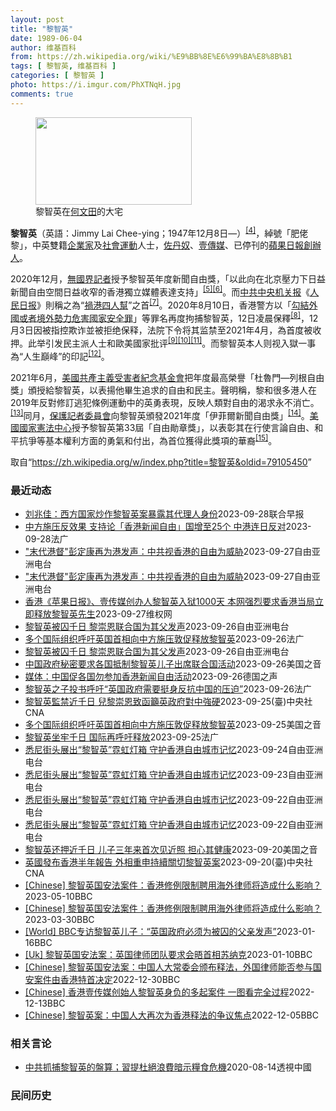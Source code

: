 ```yaml
---
layout: post
title: "黎智英"
date: 1989-06-04
author: 维基百科
from: https://zh.wikipedia.org/wiki/%E9%BB%8E%E6%99%BA%E8%8B%B1
tags: [ 黎智英, 维基百科 ]
categories: [ 黎智英 ]
photo: https://i.imgur.com/PhXTNqH.jpg
comments: true
---
```

<div class="mw-parser-output"><div id="noteTA-97071178" class="noteTA"><div class="noteTA-group"><div data-noteta-group-source="module" data-noteta-group="IT"></div></div><div class="noteTA-local"><div data-noteta-code="zh:巧克力; zh-tw:巧克力; zh-hk:朱古力; zh-cn:巧克力;"></div><div data-noteta-code="zh-tw:黑道; zh-hk:黑社會; zh-cn:黑社会;"></div><div data-noteta-code="zh-tw:飯店; zh-hk:酒店; zh-cn:饭店;"></div><div data-noteta-code="zh-tw:伍佛維茲; zh-hk:沃夫維茲 ;zh-cn:沃尔福威茨;"></div></div></div>

<figure typeof="mw:File/Thumb"><a href="/wiki/File:Jimmy_Lai_Chee-ying_home_in_Ho_Man_Tin_20200418.png" class="mw-file-description"><img src="//upload.wikimedia.org/wikipedia/commons/thumb/9/9f/Jimmy_Lai_Chee-ying_home_in_Ho_Man_Tin_20200418.png/250px-Jimmy_Lai_Chee-ying_home_in_Ho_Man_Tin_20200418.png" decoding="async" width="250" height="140" class="mw-file-element" srcset="//upload.wikimedia.org/wikipedia/commons/thumb/9/9f/Jimmy_Lai_Chee-ying_home_in_Ho_Man_Tin_20200418.png/375px-Jimmy_Lai_Chee-ying_home_in_Ho_Man_Tin_20200418.png 1.5x, //upload.wikimedia.org/wikipedia/commons/thumb/9/9f/Jimmy_Lai_Chee-ying_home_in_Ho_Man_Tin_20200418.png/500px-Jimmy_Lai_Chee-ying_home_in_Ho_Man_Tin_20200418.png 2x" data-file-width="861" data-file-height="481"></a><figcaption>黎智英在<a href="/wiki/%E4%BD%95%E6%96%87%E7%94%B0" title="何文田">何文田</a>的大宅</figcaption></figure>
<p><b>黎智英</b>（英語：<span lang="en">Jimmy Lai Chee-ying</span>；1947年12月8日<span class="useeditintro" title="Template:BLP editintro">—</span>）<sup id="cite_ref-7" class="reference"><a href="#cite_note-7">[4]</a></sup>，綽號「肥佬黎」，中英雙籍<a href="/wiki/%E4%BC%81%E4%B8%9A%E5%AE%B6" title="企业家">企業家</a>及<a href="/wiki/%E7%A4%BE%E6%9C%83%E9%81%8B%E5%8B%95" title="社會運動">社會運動</a>人士，<a href="/wiki/%E4%BD%90%E4%B8%B9%E5%A5%B4" title="佐丹奴">佐丹奴</a>、<a href="/wiki/%E5%A3%B9%E5%82%B3%E5%AA%92" title="壹傳媒">壹傳媒</a>、已停刊的<a href="/wiki/%E8%98%8B%E6%9E%9C%E6%97%A5%E5%A0%B1_(%E9%A6%99%E6%B8%AF)" title="蘋果日報 (香港)">蘋果日報</a><a href="/wiki/%E5%89%B5%E8%BE%A6%E4%BA%BA" class="mw-redirect" title="創辦人">創辦人</a>。
</p><p>2020年12月，<a href="/wiki/%E7%84%A1%E5%9C%8B%E7%95%8C%E8%A8%98%E8%80%85" class="mw-redirect" title="無國界記者">無國界記者</a>授予黎智英年度新聞自由獎，「以此向在北京壓力下日益新聞自由空間日益收窄的香港獨立媒體表達支持」<sup id="cite_ref-8" class="reference"><a href="#cite_note-8">[5]</a></sup><sup id="cite_ref-9" class="reference"><a href="#cite_note-9">[6]</a></sup>。而<a href="/wiki/%E4%B8%AD%E5%85%B1%E4%B8%AD%E5%A4%AE%E6%9C%BA%E5%85%B3%E6%8A%A5" title="中共中央机关报">中共中央机关报</a>《<a href="/wiki/%E4%BA%BA%E6%B0%91%E6%97%A5%E6%8A%A5" title="人民日报">人民日报</a>》則稱之為“<a href="/wiki/%E7%A5%B8%E6%B8%AF%E5%9B%9B%E4%BA%BA%E5%B8%AE" title="祸港四人帮">禍港四人幫</a>”之首<sup id="cite_ref-王平2019_10-0" class="reference"><a href="#cite_note-王平2019-10">[7]</a></sup>。2020年8月10日，香港警方以「<a href="/wiki/%E4%B8%AD%E8%8F%AF%E4%BA%BA%E6%B0%91%E5%85%B1%E5%92%8C%E5%9C%8B%E9%A6%99%E6%B8%AF%E7%89%B9%E5%88%A5%E8%A1%8C%E6%94%BF%E5%8D%80%E7%B6%AD%E8%AD%B7%E5%9C%8B%E5%AE%B6%E5%AE%89%E5%85%A8%E6%B3%95" title="中華人民共和國香港特別行政區維護國家安全法">勾結外國或者境外勢力危害國家安全罪</a>」等罪名再度拘捕黎智英，12日凌晨保釋<sup id="cite_ref-auto_11-0" class="reference"><a href="#cite_note-auto-11">[8]</a></sup>，12月3日因被指控欺诈並被拒绝保释，法院下令将其监禁至2021年4月，為首度被收押。此举引发民主派人士和歐美國家批评<sup id="cite_ref-12" class="reference"><a href="#cite_note-12">[9]</a></sup><sup id="cite_ref-13" class="reference"><a href="#cite_note-13">[10]</a></sup><sup id="cite_ref-over100_14-0" class="reference"><a href="#cite_note-over100-14">[11]</a></sup>。而黎智英本人则视入獄一事為“人生巔峰”的印記<sup id="cite_ref-15" class="reference"><a href="#cite_note-15">[12]</a></sup>。
</p><p>2021年6月，<a href="/wiki/%E5%85%B1%E7%94%A2%E4%B8%BB%E7%BE%A9%E5%8F%97%E9%9B%A3%E8%80%85%E7%B4%80%E5%BF%B5%E5%9F%BA%E9%87%91%E6%9C%83" title="共產主義受難者紀念基金會">美國共產主義受害者紀念基金會</a>把年度最高榮譽「杜魯門—列根自由獎」頒授給黎智英，以表揚他畢生追求的自由和民主。聲明稱，黎和很多港人在2019年反對修訂逃犯條例運動中的英勇表現，反映人類對自由的渴求永不消亡。<sup id="cite_ref-16" class="reference"><a href="#cite_note-16">[13]</a></sup>同月，<a href="/wiki/%E4%BF%9D%E8%AD%B7%E8%A8%98%E8%80%85%E5%A7%94%E5%93%A1%E6%9C%83" title="保護記者委員會">保護記者委員會</a>向黎智英頒發2021年度「伊菲爾新聞自由獎」<sup id="cite_ref-17" class="reference"><a href="#cite_note-17">[14]</a></sup>。<a href="/wiki/%E5%9C%8B%E5%AE%B6%E6%86%B2%E6%B3%95%E4%B8%AD%E5%BF%83" title="國家憲法中心">美國國家憲法中心</a>授予黎智英第33屆「自由勛章獎」，以表彰其在行使言論自由、和平抗爭等基本權利方面的勇氣和付出，為首位獲得此獎項的華裔<sup id="cite_ref-18" class="reference"><a href="#cite_note-18">[15]</a></sup>。
</p>
<meta property="mw:PageProp/toc">
</div><!--esi <esi:include src="/esitest-fa8a495983347898/content" /> --><noscript><img src="//zh.wikipedia.org/wiki/Special:CentralAutoLogin/start?type=1x1" alt="" title="" width="1" height="1" style="border: none; position: absolute;"></noscript>
<div class="printfooter" data-nosnippet="">取自“<a dir="ltr" href="https://zh.wikipedia.org/w/index.php?title=黎智英&amp;oldid=79105450">https://zh.wikipedia.org/w/index.php?title=黎智英&amp;oldid=79105450</a>”</div><div id="recent-news"><h3>最近动态</h3><ul><li><a href="https://nodebe4.github.io/waimei/2023-09-28/%E5%88%98%E5%85%86%E4%BD%B3-%E8%A5%BF%E6%96%B9%E5%9B%BD%E5%AE%B6%E7%82%92%E4%BD%9C%E9%BB%8E%E6%99%BA%E8%8B%B1%E6%A1%88%E6%9A%B4%E9%9C%B2%E5%85%B6%E4%BB%A3%E7%90%86%E4%BA%BA%E8%BA%AB%E4%BB%BD" title="刘兆佳：西方国家炒作黎智英案暴露其代理人身份—— 针对英国政府举办“香港媒体自由”活动，谴责港府关押壹传媒创办人黎智英，全国港澳研究会顾问刘兆佳称，西方国家此举暴露了黎智英乃西方势力的代理人身份...">刘兆佳：西方国家炒作黎智英案暴露其代理人身份</a><time>2023-09-28</time><a class="tag">联合早报</a></li>
<li><a href="https://nodebe4.github.io/waimei/2023-09-28/%E4%B8%AD%E6%96%B9%E6%96%BD%E5%8E%8B%E5%8F%8D%E6%95%88%E6%9E%9C-%E6%94%AF%E6%8C%81%E8%AE%BA-%E9%A6%99%E6%B8%AF%E6%96%B0%E9%97%BB%E8%87%AA%E7%94%B1-%E5%9B%BD%E5%A2%9E%E8%87%B325%E4%B8%AA-%E4%B8%AD%E6%B8%AF%E8%BF%9E%E6%97%A5%E5%8F%8D%E5%AF%B9" title="中方施压反效果 支持论「香港新闻自由」国增至25个 中港连日反对—— 28/09/2023 - 09:22 被控串谋勾结外国势力的壹传媒创办人黎智英被关押超过1000日，获西方国家和国际组织声援...">中方施压反效果 支持论「香港新闻自由」国增至25个 中港连日反对</a><time>2023-09-28</time><a class="tag">法广</a></li>
<li><a href="https://nodebe4.github.io/waimei/2023-09-27/%E6%9C%AB%E4%BB%A3%E6%B8%AF%E7%9D%A3-%E5%BD%AD%E5%AE%9A%E5%BA%B7%E5%86%8D%E4%B8%BA%E6%B8%AF%E5%8F%91%E5%A3%B0-%E4%B8%AD%E5%85%B1%E8%A7%86%E9%A6%99%E6%B8%AF%E7%9A%84%E8%87%AA%E7%94%B1%E4%B8%BA%E5%A8%81%E8%83%81" title="“末代港督”彭定康再为港发声：中共视香港的自由为威胁—— 日前在伦敦举办了一场关注黎智英的座谈会，&quot;末代港督&quot;彭定康冒雨现身声援。 记者石头摄 英国派驻香港最后一任总督彭定康...">"末代港督"彭定康再为港发声：中共视香港的自由为威胁</a><time>2023-09-27</time><a class="tag">自由亚洲电台</a></li>
<li><a href="https://nodebe4.github.io/waimei/2023-09-27/%E6%9C%AB%E4%BB%A3%E6%B8%AF%E7%9D%A3-%E5%BD%AD%E5%AE%9A%E5%BA%B7%E5%86%8D%E4%B8%BA%E6%B8%AF%E5%8F%91%E5%A3%B0-%E4%B8%AD%E5%85%B1%E8%A7%86%E9%A6%99%E6%B8%AF%E7%9A%84%E8%87%AA%E7%94%B1%E4%B8%BA%E5%A8%81%E8%83%81" title="“末代港督”彭定康再为港发声：中共视香港的自由为威胁—— 日前在伦敦举办了一场关注黎智英的座谈会，&quot;末代港督&quot;彭定康冒雨现身声援。 记者石头摄 英国派驻香港最后一任总督彭定康...">"末代港督"彭定康再为港发声：中共视香港的自由为威胁</a><time>2023-09-27</time><a class="tag">自由亚洲电台</a></li>
<li><a href="https://nodebe4.github.io/waimei/2023-09-27/%E9%A6%99%E6%B8%AF-%E8%8B%B9%E6%9E%9C%E6%97%A5%E6%8A%A5-%E5%A3%B9%E4%BC%A0%E5%AA%92%E5%88%9B%E5%8A%9E%E4%BA%BA%E9%BB%8E%E6%99%BA%E8%8B%B1%E5%85%A5%E7%8B%B11000%E5%A4%A9-%E6%9C%AC%E7%BD%91%E5%BC%BA%E7%83%88%E8%A6%81%E6%B1%82%E9%A6%99%E6%B8%AF%E5%BD%93%E5%B1%80%E7%AB%8B%E5%8D%B3%E9%87%8A%E6%94%BE%E9%BB%8E%E6%99%BA%E8%8B%B1%E5%85%88%E7%94%9F" title="香港《苹果日报》、壹传媒创办人黎智英入狱1000天 本网强烈要求香港当局立即释放黎智英先生—— （维权网信息中心报道）2023年9月28日，本网获悉: 现年75岁的香港《苹果日报》、壹传媒创办人...">香港《苹果日报》、壹传媒创办人黎智英入狱1000天  本网强烈要求香港当局立即释放黎智英先生</a><time>2023-09-27</time><a class="tag">维权网</a></li>
<li><a href="https://nodebe4.github.io/waimei/2023-09-26/%E9%BB%8E%E6%99%BA%E8%8B%B1%E8%A2%AB%E5%9B%9A%E5%8D%83%E6%97%A5-%E9%BB%8E%E5%B4%87%E6%81%A9%E8%81%94%E5%90%88%E5%9B%BD%E4%B8%BA%E5%85%B6%E7%88%B6%E5%8F%91%E5%A3%B0" title="黎智英被囚千日 黎崇恩联合国为其父发声—— 黎智英儿子黎崇恩日前在伦敦出席座谈会，呼吁外界关注黎智英案。 记者石头摄 年过七旬的香港传媒大亨黎智英被囚至今已有一千天了。他的儿子黎崇恩计划周三（2...">黎智英被囚千日 黎崇恩联合国为其父发声</a><time>2023-09-26</time><a class="tag">自由亚洲电台</a></li>
<li><a href="https://nodebe4.github.io/waimei/2023-09-26/%E5%A4%9A%E4%B8%AA%E5%9B%BD%E9%99%85%E7%BB%84%E7%BB%87%E5%91%BC%E5%90%81%E8%8B%B1%E5%9B%BD%E9%A6%96%E7%9B%B8%E5%90%91%E4%B8%AD%E6%96%B9%E6%96%BD%E5%8E%8B%E6%95%A6%E4%BF%83%E9%87%8A%E6%94%BE%E9%BB%8E%E6%99%BA%E8%8B%B1" title="多个国际组织呼吁英国首相向中方施压敦促释放黎智英—— 26/09/2023 - 22:55 黎智英于2020年12月31日开始被囚，审讯一再延后，他将于12月18日依港区国安法受审。 他的儿子黎...">多个国际组织呼吁英国首相向中方施压敦促释放黎智英</a><time>2023-09-26</time><a class="tag">法广</a></li>
<li><a href="https://nodebe4.github.io/waimei/2023-09-26/%E9%BB%8E%E6%99%BA%E8%8B%B1%E8%A2%AB%E5%9B%9A%E5%8D%83%E6%97%A5-%E9%BB%8E%E5%B4%87%E6%81%A9%E8%81%94%E5%90%88%E5%9B%BD%E4%B8%BA%E5%85%B6%E7%88%B6%E5%8F%91%E5%A3%B0" title="黎智英被囚千日 黎崇恩联合国为其父发声—— 黎智英儿子黎崇恩日前在伦敦出席座谈会，呼吁外界关注黎智英案。 记者石头摄 年过七旬的香港传媒大亨黎智英被囚至今已有一千天了。他的儿子黎崇恩计划周三（2...">黎智英被囚千日 黎崇恩联合国为其父发声</a><time>2023-09-26</time><a class="tag">自由亚洲电台</a></li>
<li><a href="https://nodebe4.github.io/waimei/2023-09-26/%E4%B8%AD%E5%9B%BD%E6%94%BF%E5%BA%9C%E7%A7%98%E5%AF%86%E8%A6%81%E6%B1%82%E5%90%84%E5%9B%BD%E6%8A%B5%E5%88%B6%E9%BB%8E%E6%99%BA%E8%8B%B1%E5%84%BF%E5%AD%90%E5%87%BA%E5%B8%AD%E8%81%94%E5%90%88%E5%9B%BD%E6%B4%BB%E5%8A%A8" title="中国政府秘密要求各国抵制黎智英儿子出席联合国活动—— Tue, 26 Sep 2023 16:55:40 GMT 黎崇恩（左）和美国国会共和党联邦众议员克里斯·史密斯（Chris Smith）2...">中国政府秘密要求各国抵制黎智英儿子出席联合国活动</a><time>2023-09-26</time><a class="tag">美国之音</a></li>
<li><a href="https://nodebe4.github.io/waimei/2023-09-26/%E5%AA%92%E4%BD%93-%E4%B8%AD%E5%9B%BD%E4%BF%83%E5%90%84%E5%9B%BD%E5%8B%BF%E5%8F%82%E5%8A%A0%E9%A6%99%E6%B8%AF%E6%96%B0%E9%97%BB%E8%87%AA%E7%94%B1%E6%B4%BB%E5%8A%A8" title="媒体：中国促各国勿参加香港新闻自由活动—— 2023-09-26T14:18:25.849Z （资料图片）2023年8月美联社记者拍摄到苹果日报创刊人黎智英在香港狱中的照片 （德国之声中文网）计...">媒体：中国促各国勿参加香港新闻自由活动</a><time>2023-09-26</time><a class="tag">德国之声</a></li>
<li><a href="https://nodebe4.github.io/waimei/2023-09-26/%E9%BB%8E%E6%99%BA%E8%8B%B1%E4%B9%8B%E5%AD%90%E6%8A%95%E4%B9%A6%E5%91%BC%E5%90%81-%E8%8B%B1%E5%9B%BD%E6%94%BF%E5%BA%9C%E9%9C%80%E8%A6%81%E6%8C%BA%E8%BA%AB%E5%8F%8D%E6%8A%97%E4%B8%AD%E5%9B%BD%E7%9A%84%E5%8E%8B%E8%BF%AB" title="黎智英之子投书呼吁“英国政府需要挺身反抗中国的压迫”—— 26/09/2023 - 16:08 黎智英的儿子Sebastien Lai投书泰晤士报，称“我的父亲黎明（Jimmy Lai）创办了香...">黎智英之子投书呼吁“英国政府需要挺身反抗中国的压迫”</a><time>2023-09-26</time><a class="tag">法广</a></li>
<li><a href="https://nodebe4.github.io/waimei/2023-09-25/%E9%BB%8E%E6%99%BA%E8%8B%B1%E7%9B%A3%E7%A6%81%E8%BF%91%E5%8D%83%E6%97%A5-%E5%85%92%E9%BB%8E%E5%B4%87%E6%81%A9%E8%87%B4%E5%87%BD%E7%B1%B2%E8%8B%B1%E6%94%BF%E5%BA%9C%E5%B0%8D%E4%B8%AD%E5%BC%B7%E7%A1%AC" title="黎智英監禁近千日 兒黎崇恩致函籲英政府對中強硬—— （中央社記者陳韻聿倫敦25日專電）壹傳媒集團創辦人黎智英26日將遭監禁滿千日。在國際間為父親黎智英奔走的黎崇恩19日致函英國貿易大臣巴登諾克請...">黎智英監禁近千日 兒黎崇恩致函籲英政府對中強硬</a><time>2023-09-25</time><a class="tag">(臺)中央社CNA</a></li>
<li><a href="https://nodebe4.github.io/waimei/2023-09-25/%E5%A4%9A%E4%B8%AA%E5%9B%BD%E9%99%85%E7%BB%84%E7%BB%87%E5%91%BC%E5%90%81%E8%8B%B1%E5%9B%BD%E9%A6%96%E7%9B%B8%E5%90%91%E4%B8%AD%E6%96%B9%E6%96%BD%E5%8E%8B%E6%95%A6%E4%BF%83%E9%87%8A%E6%94%BE%E9%BB%8E%E6%99%BA%E8%8B%B1" title="多个国际组织呼吁英国首相向中方施压敦促释放黎智英—— Mon, 25 Sep 2023 12:36:55 GMT 黎智英2023年7月28日在赤柱监狱内，每日单独囚禁23小时，放风仅50分钟。 ...">多个国际组织呼吁英国首相向中方施压敦促释放黎智英</a><time>2023-09-25</time><a class="tag">美国之音</a></li>
<li><a href="https://nodebe4.github.io/waimei/2023-09-25/%E9%BB%8E%E6%99%BA%E8%8B%B1%E5%9D%90%E7%89%A2%E5%8D%83%E6%97%A5-%E5%9B%BD%E9%99%85%E5%86%8D%E5%91%BC%E5%90%81%E9%87%8A%E6%94%BE" title="黎智英坐牢千日 国际再呼吁释放—— 25/09/2023 - 10:56 苹果日报创办人黎智英明天将在香港坐牢满1000日，“保护记者委员会”与其他海外新闻自由和人权组织今天公开致信英国首相苏纳...">黎智英坐牢千日 国际再呼吁释放</a><time>2023-09-25</time><a class="tag">法广</a></li>
<li><a href="https://nodebe4.github.io/waimei/2023-09-24/%E6%82%89%E5%B0%BC%E8%A1%97%E5%A4%B4%E5%B1%95%E5%87%BA-%E9%BB%8E%E6%99%BA%E8%8B%B1-%E9%9C%93%E8%99%B9%E7%81%AF%E7%AE%B1-%E5%AE%88%E6%8A%A4%E9%A6%99%E6%B8%AF%E8%87%AA%E7%94%B1%E5%9F%8E%E5%B8%82%E8%AE%B0%E5%BF%86" title="悉尼街头展出“黎智英”霓虹灯箱 守护香港自由城市记忆—— 霓虹灯箱装置作品“铁链中的黎智英”,指出中共和香港政府是如何地摧毁着一座城市的特色。 读者提供 为了宣示支持黎智英问鼎诺贝尔和平奖，成长...">悉尼街头展出“黎智英”霓虹灯箱 守护香港自由城市记忆</a><time>2023-09-24</time><a class="tag">自由亚洲电台</a></li>
<li><a href="https://nodebe4.github.io/waimei/2023-09-23/%E6%82%89%E5%B0%BC%E8%A1%97%E5%A4%B4%E5%B1%95%E5%87%BA-%E9%BB%8E%E6%99%BA%E8%8B%B1-%E9%9C%93%E8%99%B9%E7%81%AF%E7%AE%B1-%E5%AE%88%E6%8A%A4%E9%A6%99%E6%B8%AF%E8%87%AA%E7%94%B1%E5%9F%8E%E5%B8%82%E8%AE%B0%E5%BF%86" title="悉尼街头展出“黎智英”霓虹灯箱 守护香港自由城市记忆—— 霓虹灯箱装置作品“铁链中的黎智英”,指出中共和香港政府是如何地摧毁着一座城市的特色。 读者提供 为了宣示支持黎智英问鼎诺贝尔和平奖，成长...">悉尼街头展出“黎智英”霓虹灯箱 守护香港自由城市记忆</a><time>2023-09-23</time><a class="tag">自由亚洲电台</a></li>
<li><a href="https://nodebe4.github.io/waimei/2023-09-22/%E6%82%89%E5%B0%BC%E8%A1%97%E5%A4%B4%E5%B1%95%E5%87%BA-%E9%BB%8E%E6%99%BA%E8%8B%B1-%E9%9C%93%E8%99%B9%E7%81%AF%E7%AE%B1-%E5%AE%88%E6%8A%A4%E9%A6%99%E6%B8%AF%E8%87%AA%E7%94%B1%E5%9F%8E%E5%B8%82%E8%AE%B0%E5%BF%86" title="悉尼街头展出“黎智英”霓虹灯箱 守护香港自由城市记忆—— 霓虹灯箱装置作品“铁链中的黎智英”,指出中共和香港政府是如何地摧毁着一座城市的特色。 读者提供 为了宣示支持黎智英问鼎诺贝尔和平奖，成长...">悉尼街头展出“黎智英”霓虹灯箱 守护香港自由城市记忆</a><time>2023-09-22</time><a class="tag">自由亚洲电台</a></li>
<li><a href="https://nodebe4.github.io/waimei/2023-09-22/%E6%82%89%E5%B0%BC%E8%A1%97%E5%A4%B4%E5%B1%95%E5%87%BA-%E9%BB%8E%E6%99%BA%E8%8B%B1-%E9%9C%93%E8%99%B9%E7%81%AF%E7%AE%B1-%E5%AE%88%E6%8A%A4%E9%A6%99%E6%B8%AF%E8%87%AA%E7%94%B1%E5%9F%8E%E5%B8%82%E8%AE%B0%E5%BF%86" title="悉尼街头展出“黎智英”霓虹灯箱 守护香港自由城市记忆—— 霓虹灯箱装置作品“铁链中的黎智英”,指出中共和香港政府是如何地摧毁着一座城市的特色。 读者提供 为了宣示支持黎智英问鼎诺贝尔和平奖，成长...">悉尼街头展出“黎智英”霓虹灯箱 守护香港自由城市记忆</a><time>2023-09-22</time><a class="tag">自由亚洲电台</a></li>
<li><a href="https://nodebe4.github.io/waimei/2023-09-20/%E9%BB%8E%E6%99%BA%E8%8B%B1%E8%BF%98%E6%8A%BC%E8%BF%91%E5%8D%83%E6%97%A5-%E5%84%BF%E5%AD%90%E4%B8%89%E5%B9%B4%E6%9D%A5%E9%A6%96%E6%AC%A1%E8%A7%81%E8%BF%91%E7%85%A7-%E6%8B%85%E5%BF%83%E5%85%B6%E5%81%A5%E5%BA%B7" title="黎智英还押近千日 儿子三年来首次见近照 担心其健康—— Wed, 20 Sep 2023 15:59:06 GMT 黎智英的儿子黎崇恩(Sebastien Lai)在伦敦为营救他的父亲 (美国之...">黎智英还押近千日 儿子三年来首次见近照 担心其健康</a><time>2023-09-20</time><a class="tag">美国之音</a></li>
<li><a href="https://nodebe4.github.io/waimei/2023-09-20/%E8%8B%B1%E5%9C%8B%E7%99%BC%E5%B8%83%E9%A6%99%E6%B8%AF%E5%8D%8A%E5%B9%B4%E5%A0%B1%E5%91%8A-%E5%A4%96%E7%9B%B8%E9%87%8D%E7%94%B3%E6%8C%81%E7%BA%8C%E9%97%9C%E5%88%87%E9%BB%8E%E6%99%BA%E8%8B%B1%E6%A1%88" title="英國發布香港半年報告 外相重申持續關切黎智英案—— 英國政府19日發布新一份香港半年報告，外交大臣柯維立重申他8月訪問北京期間，曾向中方提及極其政治化的「黎智英案」。（英國政府提供）中央社記者陳...">英國發布香港半年報告 外相重申持續關切黎智英案</a><time>2023-09-20</time><a class="tag">(臺)中央社CNA</a></li>
<li><a href="https://nodebe4.github.io/waimei/2023-05-10/Chinese-%E9%BB%8E%E6%99%BA%E8%8B%B1%E5%9B%BD%E5%AE%89%E6%B3%95%E6%A1%88%E4%BB%B6-%E9%A6%99%E6%B8%AF%E4%BF%AE%E4%BE%8B%E9%99%90%E5%88%B6%E8%81%98%E7%94%A8%E6%B5%B7%E5%A4%96%E5%BE%8B%E5%B8%88%E5%B0%86%E9%80%A0%E6%88%90%E4%BB%80%E4%B9%88%E5%BD%B1%E5%93%8D" title="[Chinese] 黎智英国安法案件：香港修例限制聘用海外律师将造成什么影响？—— 黎智英国安法案件：香港修例限制聘用海外律师将造成什么影响？ 2023年3月31日 最近更新： 2023年5月1...">[Chinese] 黎智英国安法案件：香港修例限制聘用海外律师将造成什么影响？</a><time>2023-05-10</time><a class="tag">BBC</a></li>
<li><a href="https://nodebe4.github.io/waimei/2023-03-30/Chinese-%E9%BB%8E%E6%99%BA%E8%8B%B1%E5%9B%BD%E5%AE%89%E6%B3%95%E6%A1%88%E4%BB%B6-%E9%A6%99%E6%B8%AF%E4%BF%AE%E4%BE%8B%E9%99%90%E5%88%B6%E8%81%98%E7%94%A8%E6%B5%B7%E5%A4%96%E5%BE%8B%E5%B8%88%E5%B0%86%E9%80%A0%E6%88%90%E4%BB%80%E4%B9%88%E5%BD%B1%E5%93%8D" title="[Chinese] 黎智英国安法案件：香港修例限制聘用海外律师将造成什么影响？—— 黎智英国安法案件：香港修例限制聘用海外律师将造成什么影响？ 2023年3月31日 图像来源，Reuters 图...">[Chinese] 黎智英国安法案件：香港修例限制聘用海外律师将造成什么影响？</a><time>2023-03-30</time><a class="tag">BBC</a></li>
<li><a href="https://nodebe4.github.io/waimei/2023-01-16/World-BBC%E4%B8%93%E8%AE%BF%E9%BB%8E%E6%99%BA%E8%8B%B1%E5%84%BF%E5%AD%90-%E8%8B%B1%E5%9B%BD%E6%94%BF%E5%BA%9C%E5%BF%85%E9%A1%BB%E4%B8%BA%E8%A2%AB%E5%9B%9A%E7%9A%84%E7%88%B6%E4%BA%B2%E5%8F%91%E5%A3%B0" title="[World] BBC专访黎智英儿子：“英国政府必须为被囚的父亲发声”—— BBC专访黎智英儿子：“英国政府必须为被囚的父亲发声” 你的器材不支持播放多媒体材料 BBC专访黎智英儿子：“英国政府...">[World] BBC专访黎智英儿子：“英国政府必须为被囚的父亲发声”</a><time>2023-01-16</time><a class="tag">BBC</a></li>
<li><a href="https://nodebe4.github.io/waimei/2023-01-10/Uk-%E9%BB%8E%E6%99%BA%E8%8B%B1%E5%9B%BD%E5%AE%89%E6%B3%95%E6%A1%88-%E8%8B%B1%E5%9B%BD%E5%BE%8B%E5%B8%88%E5%9B%A2%E9%98%9F%E8%A6%81%E6%B1%82%E4%BC%9A%E6%99%A4%E9%A6%96%E7%9B%B8%E8%8B%8F%E7%BA%B3%E5%85%8B" title="[Uk] 黎智英国安法案：英国律师团队要求会晤首相苏纳克—— 黎智英国安法案：英国律师团队要求会晤首相苏纳克 丹尼（Danny Vincent） BBC记者　香港报道 2023年1月10日 图像...">[Uk] 黎智英国安法案：英国律师团队要求会晤首相苏纳克</a><time>2023-01-10</time><a class="tag">BBC</a></li>
<li><a href="https://nodebe4.github.io/waimei/2022-12-30/Chinese-%E9%BB%8E%E6%99%BA%E8%8B%B1%E5%9B%BD%E5%AE%89%E6%B3%95%E6%A1%88-%E4%B8%AD%E5%9B%BD%E4%BA%BA%E5%A4%A7%E5%B8%B8%E5%A7%94%E4%BC%9A%E9%A2%81%E5%B8%83%E9%87%8A%E6%B3%95-%E5%A4%96%E5%9B%BD%E5%BE%8B%E5%B8%88%E8%83%BD%E5%90%A6%E5%8F%82%E4%B8%8E%E5%9B%BD%E5%AE%89%E6%A1%88%E4%BB%B6%E7%94%B1%E9%A6%99%E6%B8%AF%E7%89%B9%E9%A6%96%E5%86%B3%E5%AE%9A" title="[Chinese] 黎智英国安法案：中国人大常委会颁布释法，外国律师能否参与国安案件由香港特首决定—— 黎智英国安法案：中国人大常委会颁布释法，外国律师能否参与国安案件由香港特首决定 2022年...">[Chinese] 黎智英国安法案：中国人大常委会颁布释法，外国律师能否参与国安案件由香港特首决定</a><time>2022-12-30</time><a class="tag">BBC</a></li>
<li><a href="https://nodebe4.github.io/waimei/2022-12-13/Chinese-%E9%A6%99%E6%B8%AF%E5%A3%B9%E4%BC%A0%E5%AA%92%E5%88%9B%E5%A7%8B%E4%BA%BA%E9%BB%8E%E6%99%BA%E8%8B%B1%E8%BA%AB%E8%B4%9F%E7%9A%84%E5%A4%9A%E8%B5%B7%E6%A1%88%E4%BB%B6-%E4%B8%80%E5%9B%BE%E7%9C%8B%E5%AE%8C%E5%85%A8%E8%BF%87%E7%A8%8B" title="[Chinese] 香港壹传媒创始人黎智英身负的多起案件 一图看完全过程—— 香港壹传媒创始人黎智英身负的多起案件 一图看完全过程 2022年12月10日 最近更新： 2022年12月13日 图...">[Chinese] 香港壹传媒创始人黎智英身负的多起案件 一图看完全过程</a><time>2022-12-13</time><a class="tag">BBC</a></li>
<li><a href="https://nodebe4.github.io/waimei/2022-12-05/Chinese-%E9%BB%8E%E6%99%BA%E8%8B%B1%E6%A1%88-%E4%B8%AD%E5%9B%BD%E4%BA%BA%E5%A4%A7%E5%86%8D%E6%AC%A1%E4%B8%BA%E9%A6%99%E6%B8%AF%E9%87%8A%E6%B3%95%E7%9A%84%E4%BA%89%E8%AE%AE%E7%84%A6%E7%82%B9" title="[Chinese] 黎智英案：中国人大再次为香港释法的争议焦点—— 黎智英案：中国人大再次为香港释法的争议焦点 2022年12月6日 图像来源，EPA 图像加注文字， 黎智英自2020年底起被收...">[Chinese] 黎智英案：中国人大再次为香港释法的争议焦点</a><time>2022-12-05</time><a class="tag">BBC</a></li>
</ul></div><div id="open-opinion"><h3>相关言论</h3><ul><li><a href="https://nodebe4.github.io/opinion/2020-08-14/%E4%B8%AD%E5%85%B1%E6%8A%93%E6%8D%95%E9%BB%8E%E6%99%BA%E8%8B%B1%E7%9A%84%E7%9B%A4%E7%AE%97-%E7%BF%92%E6%8F%90%E6%9D%9C%E7%B5%95%E6%B5%AA%E8%B2%BB%E6%9A%97%E7%A4%BA%E7%B3%A7%E9%A3%9F%E5%8D%B1%E6%A9%9F/" title="透視中國">中共抓捕黎智英的盤算；習提杜絕浪費暗示糧食危機</a><time>2020-08-14</time><a class="tag">透視中國</a></li>
</ul></div><div id="mjls-record"><h3>民间历史</h3><ul></ul></div>